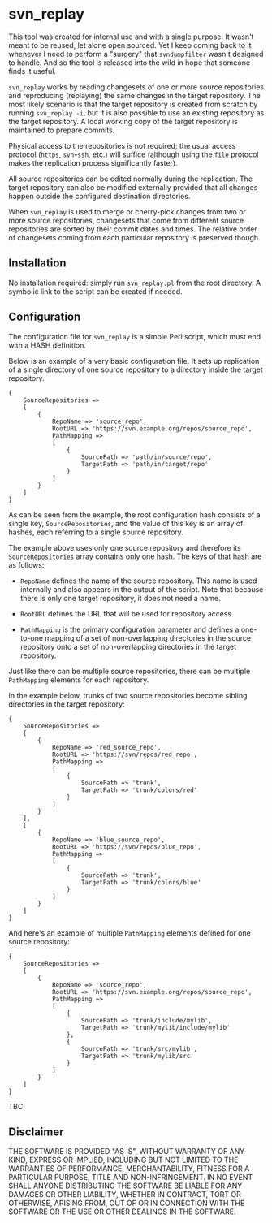 svn_replay
==========

This tool was created for internal use and with a single purpose.
It wasn't meant to be reused, let alone open sourced.
Yet I keep coming back to it whenever I need to perform a "surgery"
that `svndumpfilter` wasn't designed to handle. And so the tool is
released into the wild in hope that someone finds it useful.

`svn_replay` works by reading changesets of one or more source
repositories and reproducing (replaying) the same changes in the
target repository. The most likely scenario is that the target
repository is created from scratch by running `svn_replay -i`, but
it is also possible to use an existing repository as the target
repository. A local working copy of the target repository is
maintained to prepare commits.

Physical access to the repositories is not required; the usual
access protocol (`https`, `svn+ssh`, etc.) will suffice (although
using the `file` protocol makes the replication process
significantly faster).

All source repositories can be edited normally during the
replication. The target repository can also be modified externally
provided that all changes happen outside the configured
destination directories.

When `svn_replay` is used to merge or cherry-pick changes from two
or more source repositories, changesets that come from different
source repositories are sorted by their commit dates and times.
The relative order of changesets coming from each particular
repository is preserved though.

Installation
------------

No installation required: simply run `svn_replay.pl` from the root
directory. A symbolic link to the script can be created if needed.

Configuration
-------------

The configuration file for `svn_replay` is a simple Perl script,
which must end with a HASH definition.

Below is an example of a very basic configuration file.  It sets
up replication of a single directory of one source repository to a
directory inside the target repository.

    {
        SourceRepositories =>
        [
            {
                RepoName => 'source_repo',
                RootURL => 'https://svn.example.org/repos/source_repo',
                PathMapping =>
                [
                    {
                        SourcePath => 'path/in/source/repo',
                        TargetPath => 'path/in/target/repo'
                    }
                ]
            }
        ]
    }

As can be seen from the example, the root configuration hash
consists of a single key, `SourceRepositories`, and the value of
this key is an array of hashes, each referring to a single source
repository.

The example above uses only one source repository and therefore
its `SourceRepositories` array contains only one hash. The keys of
that hash are as follows:

- `RepoName` defines the name of the source repository.  This name
  is used internally and also appears in the output of the script.
  Note that because there is only one target repository, it does
  not need a name.

- `RootURL` defines the URL that will be used for repository
  access.

- `PathMapping` is the primary configuration parameter and defines
  a one-to-one mapping of a set of non-overlapping directories in
  the source repository onto a set of non-overlapping directories
  in the target repository.

Just like there can be multiple source repositories, there can be
multiple `PathMapping` elements for each repository.

In the example below, trunks of two source repositories become
sibling directories in the target repository:

    {
        SourceRepositories =>
        [
            {
                RepoName => 'red_source_repo',
                RootURL => 'https://svn/repos/red_repo',
                PathMapping =>
                [
                    {
                        SourcePath => 'trunk',
                        TargetPath => 'trunk/colors/red'
                    }
                ]
            }
        ],
        [
            {
                RepoName => 'blue_source_repo',
                RootURL => 'https://svn/repos/blue_repo',
                PathMapping =>
                [
                    {
                        SourcePath => 'trunk',
                        TargetPath => 'trunk/colors/blue'
                    }
                ]
            }
        ]
    }

And here's an example of multiple `PathMapping` elements defined
for one source repository:

    {
        SourceRepositories =>
        [
            {
                RepoName => 'source_repo',
                RootURL => 'https://svn.example.org/repos/source_repo',
                PathMapping =>
                [
                    {
                        SourcePath => 'trunk/include/mylib',
                        TargetPath => 'trunk/mylib/include/mylib'
                    },
                    {
                        SourcePath => 'trunk/src/mylib',
                        TargetPath => 'trunk/mylib/src'
                    }
                ]
            }
        ]
    }

TBC

Disclaimer
----------

THE SOFTWARE IS PROVIDED "AS IS", WITHOUT WARRANTY OF ANY KIND,
EXPRESS OR IMPLIED, INCLUDING BUT NOT LIMITED TO THE WARRANTIES
OF PERFORMANCE, MERCHANTABILITY, FITNESS FOR A PARTICULAR PURPOSE,
TITLE AND NON-INFRINGEMENT.  IN NO EVENT SHALL ANYONE DISTRIBUTING
THE SOFTWARE BE LIABLE FOR ANY DAMAGES OR OTHER LIABILITY, WHETHER
IN CONTRACT, TORT OR OTHERWISE, ARISING FROM, OUT OF OR IN
CONNECTION WITH THE SOFTWARE OR THE USE OR OTHER DEALINGS IN THE
SOFTWARE.
